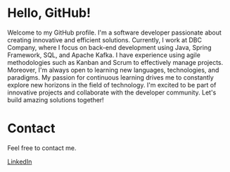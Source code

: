 # Hello, GitHub!
<p>Welcome to my GitHub profile. I'm a software developer passionate about creating innovative and efficient solutions. Currently, I work at DBC Company, where I focus on back-end development using Java, Spring Framework, SQL, and Apache Kafka. I have experience using agile methodologies such as Kanban and Scrum to effectively manage projects. Moreover, I'm always open to learning new languages, technologies, and paradigms. My passion for continuous learning drives me to constantly explore new horizons in the field of technology. I'm excited to be part of innovative projects and collaborate with the developer community. Let's build amazing solutions together!</p>

# Contact
<p>Feel free to contact me.</p>

[LinkedIn](https://www.linkedin.com/in/breno-mchd/ "My LinkedIn profile")<br>
